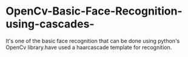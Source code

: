 # OpenCv-Basic-Face-Recognition-using-cascades-

It's one of the basic face recognition that can be done using python's OpenCv library.have used a haarcascade template for recognition.

